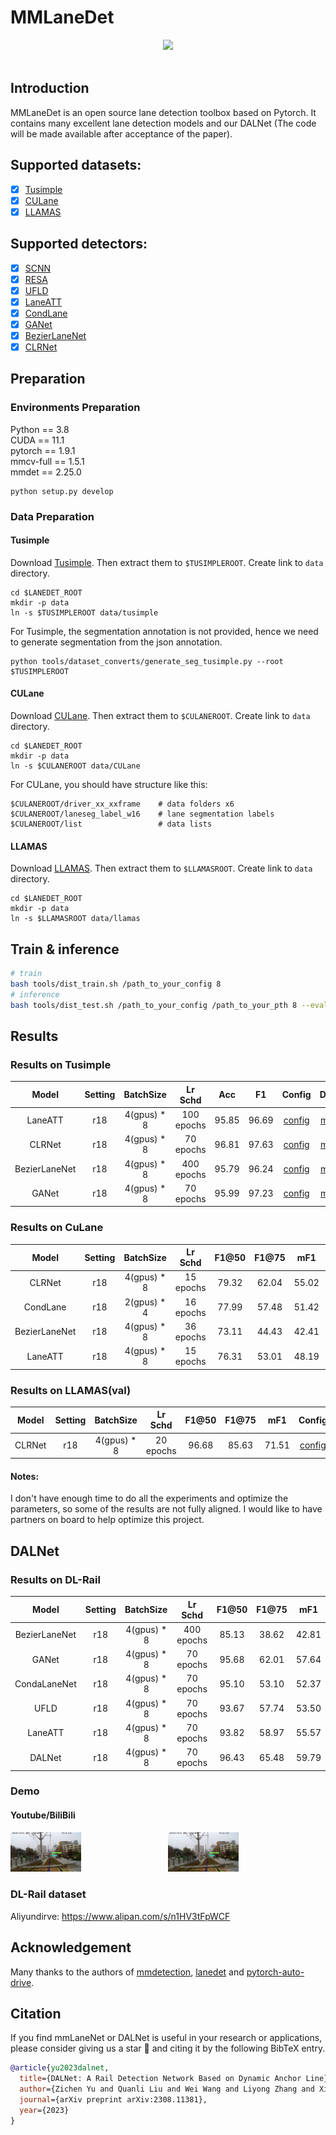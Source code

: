 # MMLaneDet

<div align="center">
  <img src="figs/examp.png"/>
</div><br/>


## Introduction

MMLaneDet is an open source lane detection toolbox based on Pytorch. It contains many 
excellent lane detection models and our DALNet (The code will be made available after acceptance of the paper).

## Supported datasets:
- [x] [Tusimple](configs/_base_/datasets/tusimple.py)
- [x] [CULane](configs/_base_/datasets/culane.py)
- [x] [LLAMAS](configs/_base_/datasets/llamas.py)

## Supported detectors:
- [x] [SCNN](configs/scnn)
- [x] [RESA](configs/resa)
- [x] [UFLD](configs/ufld)
- [x] [LaneATT](configs/laneatt)
- [x] [CondLane](configs/condlane)
- [x] [GANet](configs/ganet)
- [x] [BezierLaneNet](configs/BezierLaneNet)
- [x] [CLRNet](configs/clrnet)

## Preparation
### Environments Preparation
Python == 3.8 \
CUDA == 11.1 \
pytorch == 1.9.1 \
mmcv-full == 1.5.1 \
mmdet == 2.25.0 

```Shell
python setup.py develop
```

### Data  Preparation
#### Tusimple
Download [Tusimple](https://github.com/TuSimple/tusimple-benchmark/issues/3).  Then extract them to `$TUSIMPLEROOT`. Create link to `data` directory.

```Shell
cd $LANEDET_ROOT
mkdir -p data
ln -s $TUSIMPLEROOT data/tusimple
```
For Tusimple, the segmentation annotation is not provided, hence we need to generate segmentation from the json annotation. 

```Shell
python tools/dataset_converts/generate_seg_tusimple.py --root $TUSIMPLEROOT
```

#### CULane

Download [CULane](https://xingangpan.github.io/projects/CULane.html). Then extract them to `$CULANEROOT`. Create link to `data` directory.

```Shell
cd $LANEDET_ROOT
mkdir -p data
ln -s $CULANEROOT data/CULane
```

For CULane, you should have structure like this:
```
$CULANEROOT/driver_xx_xxframe    # data folders x6
$CULANEROOT/laneseg_label_w16    # lane segmentation labels
$CULANEROOT/list                 # data lists
```

#### LLAMAS
Download [LLAMAS](https://unsupervised-llamas.com/llamas/download).  Then extract them to `$LLAMASROOT`. Create link to `data` directory.

```Shell
cd $LANEDET_ROOT
mkdir -p data
ln -s $LLAMASROOT data/llamas
```

## Train & inference
```bash
# train
bash tools/dist_train.sh /path_to_your_config 8
# inference
bash tools/dist_test.sh /path_to_your_config /path_to_your_pth 8 --eval mAP
```

## Results
### Results on Tusimple
|     Model     | Setting |  BatchSize  |  Lr Schd   |  Acc  |  F1   | Config |                                                                                          Download                                                                                         |
|:-------------:|:-------:|:-----------:|:----------:|:-----:|:-----:| :---: |:-----------------------------------------------------------------------------------------------------------------------------------------------------------------------------------------:|
|    LaneATT    |   r18   | 4(gpus) * 8 | 100 epochs | 95.85 | 96.69 | [config](configs/laneatt/laneatt_r18_tusimple.py) | [model](https://drive.google.com/file/d/1wwiUsUhibLfOEI-os_Nr6yr2LexsgD8Y/view?usp=drive_link)/[log](https://drive.google.com/file/d/1o8vD-F4nYVUzQXmDbzIR786Qo-YiejFF/view?usp=drive_link) |
|    CLRNet     |   r18   | 4(gpus) * 8 | 70 epochs  | 96.81 | 97.63 | [config](configs/clrnet/clrnet_r18_tusimple.py) | [model](https://drive.google.com/file/d/1mWamlpwjfudb80iMyiqaEqJSqDZf0Ljd/view?usp=drive_link)/[log](https://drive.google.com/file/d/1BlFAgBmd3aOjCqX7Dd9po1fY5dctlLfn/view?usp=drive_link) |
| BezierLaneNet |   r18   | 4(gpus) * 8 | 400 epochs | 95.79 | 96.24 | [config](configs/BezierLaneNet/bezier_r18_tusimple.py) |[model](https://drive.google.com/file/d/12M3ujXg2Bf4BNZ2uPb1KnhiJZ80VVkYS/view?usp=drive_link)/[log](https://drive.google.com/file/d/1589WAqvcIeQ0V_Hl_qWE71EWoJb6VqCL/view?usp=drive_link)| 
|    GANet      |   r18   | 4(gpus) * 8 | 70 epochs | 95.99 | 97.23 | [config](configs/ganet/ganet_r18_tusimple.py) | [model](https://drive.google.com/file/d/15Q1cJxJ4xzXoSfKdZd8vKOAOgKBzRamf/view?usp=drive_link)/[log](https://drive.google.com/file/d/1uGIPfs6kjjO5Ti8DQPBn0917LreQLuRZ/view?usp=drive_link) | 

### Results on CuLane
|  Model   | Setting |  BatchSize  |  Lr Schd  | F1@50 | F1@75 |  mF1  |                        Config                        |                                                                                           Download                                                                                           |
|:--------:| :---:   |:-----------:|:---------:|:-----:|:-----:|:-----:|:----------------------------------------------------:|:--------------------------------------------------------------------------------------------------------------------------------------------------------------------------------------------:|
|  CLRNet  | r18| 4(gpus) * 8 | 15 epochs | 79.32 | 62.04 | 55.02 |    [config](configs/clrnet/clrnet_r18_culane.py)     | [model](https://drive.google.com/file/d/1ZJZgbZuYqew6fyX3N_rsdOWvmeE9i5LU/view?usp=drive_link)/[log](https://drive.google.com/file/d/1-Y_EQNkKDC4CmELaZQW273PEDMiM-4up/view?usp=drive_link)  |
| CondLane | r18| 2(gpus) * 4 | 16 epochs | 77.99 | 57.48 | 51.42 |  [config](configs/condlane/condlane_r18_culane.py)   | [model](https://drive.google.com/file/d/1E6tq8QmHTU9uEhlMT8c6FXbIwzOnY2uv/view?usp=drive_link)/[log](https://drive.google.com/file/d/1bNZLSY84yV1xIw4ZrMl9zsoNTnQy8B-5/view?usp=drive_link)  |
| BezierLaneNet | r18| 4(gpus) * 8 | 36 epochs | 73.11 | 44.43 | 42.41 | [config](configs/BezierLaneNet/bezier_r18_culane.py) | [model](https://drive.google.com/file/d/1OIEs4eSKjF5uczVY5l-5GaKCS33QrllQ/view?usp=drive_link)/[log](https://drive.google.com/file/d/15RsMu3BjqShwcfG-S9PJsMKkpNYlmeXs/view?usp=drive_link)  |
| LaneATT | r18| 4(gpus) * 8 | 15 epochs | 76.31 | 53.01 | 48.19 | [config](configs/laneatt/laneatt_r18_culane.py) | [model](https://drive.google.com/file/d/1HMzJIJ1hkC2g2Ekg_otMgYUXsmtq1N4b/view?usp=drive_link)/[log](https://drive.google.com/file/d/1wcWlFmdjaU4RcS97s4beW7iAD1ZwLn0o/view?usp=drive_link)  |

### Results on LLAMAS(val)
| Model | Setting |  BatchSize  |  Lr Schd  | F1@50 | F1@75 |  mF1  |                    Config                     | Download |
| :---: | :---:   |:-----------:|:---------:|:-----:|:-----:|:-----:|:---------------------------------------------:|:---:|
|CLRNet | r18| 4(gpus) * 8 | 20 epochs | 96.68 | 85.63 | 71.51 | [config](configs/clrnet/clrnet_r18_llamas.py) | [model](https://drive.google.com/file/d/1zeGEChWCkznS48uZHakg2h2AYXoFHkIF/view?usp=drive_link)/[log](https://drive.google.com/file/d/1pXjOnvGbWT7vX_hdbeIDbtjqtLkf3wx3/view?usp=drive_link)|

#### Notes:
I don't have enough time to do all the experiments and optimize the parameters, so some of the results are not fully aligned. 
I would like to have partners on board to help optimize this project.

## DALNet
### Results on DL-Rail
|     Model     | Setting |  BatchSize  |  Lr Schd   | F1@50 | F1@75 |  mF1  |    
|:-------------:| :---:   |:-----------:|:----------:|:-----:|:-----:|:-----:|
| BezierLaneNet | r18| 4(gpus) * 8 | 400 epochs | 85.13 | 38.62 | 42.81 |  
|     GANet     | r18| 4(gpus) * 8 | 70 epochs  | 95.68 | 62.01 | 57.64 |  
| CondaLaneNet  | r18| 4(gpus) * 8 | 70 epochs  | 95.10 | 53.10 | 52.37 |
|     UFLD      | r18| 4(gpus) * 8 | 70 epochs  | 93.67 | 57.74 | 53.50 |
|    LaneATT    | r18| 4(gpus) * 8 | 70 epochs  | 93.82 | 58.97 | 55.57 |
|    DALNet     | r18| 4(gpus) * 8 | 70 epochs  | 96.43 | 65.48 | 59.79 |

### Demo
[//]: # (https://github.com/Yzichen/mmLaneDet/assets/54573533/35a053fb-2fa4-4b62-9250-c06ec28a09f9)
#### Youtube/BiliBili                                                    
<div style="display: flex; justify-content: space-between;">
  <a href="https://youtu.be/y-Qqc83z0as" target="_blank">
    <img src=figs/examp1.png alt="Youtube" width="45%">
  </a>
  <a href="https://www.bilibili.com/video/BV1kc411k7ji?t=12.4" target="_blank">
    <img src=figs/examp1.png alt="bilibili " width="45%">
  </a>
</div>

### DL-Rail dataset
Aliyundirve: https://www.alipan.com/s/n1HV3tFpWCF


## Acknowledgement
Many thanks to the authors of [mmdetection](https://github.com/open-mmlab/mmdetection), [lanedet](https://github.com/Turoad/lanedet)
and [pytorch-auto-drive](https://github.com/voldemortX/pytorch-auto-drive).

## Citation

If you find mmLaneNet or DALNet is useful in your research or applications, please consider giving us a star 🌟 and 
citing it by the following BibTeX entry.
```bibtex
@article{yu2023dalnet,
  title={DALNet: A Rail Detection Network Based on Dynamic Anchor Line},
  author={Zichen Yu and Quanli Liu and Wei Wang and Liyong Zhang and Xiaoguang Zhao},
  journal={arXiv preprint arXiv:2308.11381},
  year={2023}
}
```

